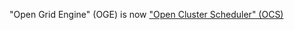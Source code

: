 "Open Grid Engine" (OGE) is now ["Open Cluster Scheduler" (OCS)](https://github.com/hpc-gridware/clusterscheduler)
